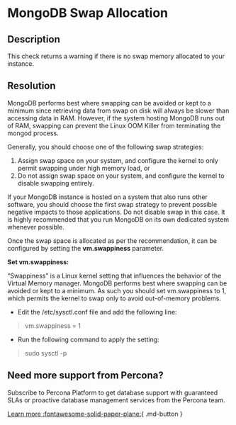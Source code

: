# MongoDB Swap Allocation

## Description
This check returns a warning if there is no swap memory allocated to your instance.

## Resolution

MongoDB performs best where swapping can be avoided or kept to a minimum since retrieving data from swap on disk will always be slower than accessing data in RAM. However, if the system hosting MongoDB runs out of RAM, swapping can prevent the Linux OOM Killer from terminating the mongod process.

Generally, you should choose one of the following swap strategies:

1. Assign swap space on your system, and configure the kernel to only permit swapping under high memory load, or
2. Do not assign swap space on your system, and configure the kernel to disable swapping entirely.

If your MongoDB instance is hosted on a system that also runs other software, you should choose the first swap strategy to prevent possible negative impacts to those applications. Do not disable swap in this case. It is highly recommended that you run MongoDB on its own dedicated system whenever possible.

Once the swap space is allocated as per the recommendation, it can be configured by setting the **vm.swappiness** parameter.

**Set vm.swappiness:**

“Swappiness” is a Linux kernel setting that influences the behavior of the Virtual Memory manager. MongoDB performs best where swapping can be avoided or kept to a minimum. As such you should set vm.swappiness to 1, which permits the kernel to swap only to avoid out-of-memory problems.

- Edit the /etc/sysctl.conf file and add the following line:

> vm.swappiness = 1

- Run the following command to apply the setting:

> sudo sysctl -p



## Need more support from Percona?
Subscribe to Percona Platform to get database support with guaranteed SLAs or proactive database management services from the Percona team.

[Learn more :fontawesome-solid-paper-plane:](https://per.co.na/subscribe){ .md-button }
